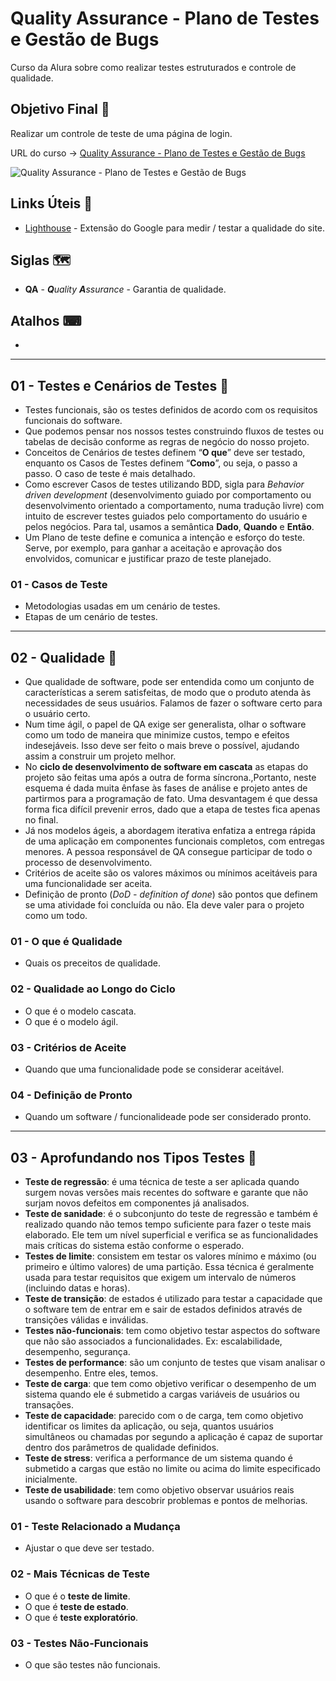 # Quality Assurance - Plano de Testes e Gestão de Bugs

Curso da Alura sobre como realizar testes estruturados e controle de qualidade.

## Objetivo Final &#x1F3AF;

Realizar um controle de teste de uma página de login.

URL do curso -> [Quality Assurance - Plano de Testes e Gestão de Bugs](https://cursos.alura.com.br/course/quality-assurance-plano-testes-gestao-bugs)

![Quality Assurance - Plano de Testes e Gestão de Bugs](https://www.alura.com.br/assets/api/share/curso-quality-assurance-plano-testes-gestao-bugs.png)

## Links Úteis &#x1F517;
* [Lighthouse](https://chrome.google.com/webstore/detail/lighthouse/blipmdconlkpinefehnmjammfjpmpbjk?hl=en-US) - Extensão do Google para medir / testar a qualidade do site.

## Siglas &#x1F5FA;
* **QA** - ***Q**uality* ***A**ssurance* - Garantia de qualidade.

## Atalhos &#x2328;
*

***

## 01 - Testes e Cenários de Testes &#x1F516;
* Testes funcionais, são os testes definidos de acordo com os requisitos funcionais do software.
* Que podemos pensar nos nossos testes construindo fluxos de testes ou tabelas de decisão conforme as regras de negócio do nosso projeto.
* Conceitos de Cenários de testes definem “**O que**” deve ser testado, enquanto os Casos de Testes definem “**Como**”, ou seja, o passo a passo. O caso de teste é mais detalhado.
* Como escrever Casos de testes utilizando BDD, sigla para *Behavior driven development* (desenvolvimento guiado por comportamento ou desenvolvimento orientado a comportamento, numa tradução livre) com intuito de escrever testes guiados pelo comportamento do usuário e pelos negócios. Para tal, usamos a semântica **Dado**, **Quando** e **Então**.
* Um Plano de teste define e comunica a intenção e esforço do teste. Serve, por exemplo, para ganhar a aceitação e aprovação dos envolvidos, comunicar e justificar prazo de teste planejado.

### 01 - Casos de Teste
* Metodologias usadas em um cenário de testes.
* Etapas de um cenário de testes.

***

## 02 - Qualidade &#x1F516;
* Que qualidade de software, pode ser entendida como um conjunto de características a serem satisfeitas, de modo que o produto atenda às necessidades de seus usuários. Falamos de fazer o software certo para o usuário certo.
* Num time ágil, o papel de QA exige ser generalista, olhar o software como um todo de maneira que minimize custos, tempo e efeitos indesejáveis. Isso deve ser feito o mais breve o possível, ajudando assim a construir um projeto melhor.
* No **ciclo de desenvolvimento de software em cascata** as etapas do projeto são feitas uma após a outra de forma síncrona.,Portanto, neste esquema é dada muita ênfase às fases de análise e projeto antes de partirmos para a programação de fato. Uma desvantagem é que dessa forma fica difícil prevenir erros, dado que a etapa de testes fica apenas no final.
* Já nos modelos ágeis, a abordagem iterativa enfatiza a entrega rápida de uma aplicação em componentes funcionais completos, com entregas menores. A pessoa responsável de QA consegue participar de todo o processo de desenvolvimento.
* Critérios de aceite são os valores máximos ou mínimos aceitáveis para uma funcionalidade ser aceita.
* Definição de pronto (*DoD - definition of done*) são pontos que definem se uma atividade foi concluída ou não. Ela deve valer para o projeto como um todo.

### 01 - O que é Qualidade
* Quais os preceitos de qualidade.

### 02 - Qualidade ao Longo do Ciclo
* O que é o modelo cascata.
* O que é o modelo ágil.

### 03 - Critérios de Aceite
* Quando que uma funcionalidade pode se considerar aceitável.

### 04 - Definição de Pronto
* Quando um software / funcionalideade pode ser considerado pronto.

***

## 03 - Aprofundando nos Tipos Testes &#x1F516;
* **Teste de regressão**: é uma técnica de teste a ser aplicada quando surgem novas versões mais recentes do software e garante que não surjam novos defeitos em componentes já analisados.
* **Teste de sanidade**: é o subconjunto do teste de regressão e também é realizado quando não temos tempo suficiente para fazer o teste mais elaborado. Ele tem um nível superficial e verifica se as funcionalidades mais críticas do sistema estão conforme o esperado.
* **Testes de limite**: consistem em testar os valores mínimo e máximo (ou primeiro e último valores) de uma partição. Essa técnica é geralmente usada para testar requisitos que exigem um intervalo de números (incluindo datas e horas).
* **Teste de transição**: de estados é utilizado para testar a capacidade que o software tem de entrar em e sair de estados definidos através de transições válidas e inválidas.
* **Testes não-funcionais**: tem como objetivo testar aspectos do software que não são associados a funcionalidades. Ex: escalabilidade, desempenho, segurança.
* **Testes de performance**: são um conjunto de testes que visam analisar o desempenho. Entre eles, temos.
* **Teste de carga**: que tem como objetivo verificar o desempenho de um sistema quando ele é submetido a cargas variáveis de usuários ou transações.
* **Teste de capacidade**: parecido com o de carga, tem como objetivo identificar os limites da aplicação, ou seja, quantos usuários simultâneos ou chamadas por segundo a aplicação é capaz de suportar dentro dos parâmetros de qualidade definidos.
* **Teste de stress**: verifica a performance de um sistema quando é submetido a cargas que estão no limite ou acima do limite especificado inicialmente.
* **Teste de usabilidade**: tem como objetivo observar usuários reais usando o software para descobrir problemas e pontos de melhorias.

### 01 - Teste Relacionado a Mudança
* Ajustar o que deve ser testado.

### 02 - Mais Técnicas de Teste
* O que é o **teste de limite**.
* O que é **teste de estado**.
* O que é **teste exploratório**.

### 03 - Testes Não-Funcionais
* O que são testes não funcionais.